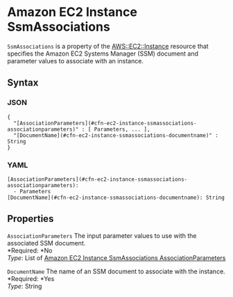 # Amazon EC2 Instance SsmAssociations<a name="aws-properties-ec2-instance-ssmassociations"></a>

`SsmAssociations` is a property of the [AWS::EC2::Instance](aws-properties-ec2-instance.md) resource that specifies the Amazon EC2 Systems Manager \(SSM\) document and parameter values to associate with an instance\.

## Syntax<a name="w3ab2c21c14d582b5"></a>

### JSON<a name="aws-properties-ec2-instance-ssmassociations-syntax.json"></a>

```
{
  "[AssociationParameters](#cfn-ec2-instance-ssmassociations-associationparameters)" : [ Parameters, ... ],
  "[DocumentName](#cfn-ec2-instance-ssmassociations-documentname)" : String
}
```

### YAML<a name="aws-properties-ec2-instance-ssmassociations-syntax.yaml"></a>

```
[AssociationParameters](#cfn-ec2-instance-ssmassociations-associationparameters):
  - Parameters
[DocumentName](#cfn-ec2-instance-ssmassociations-documentname): String
```

## Properties<a name="w3ab2c21c14d582b7"></a>

`AssociationParameters`  <a name="cfn-ec2-instance-ssmassociations-associationparameters"></a>
The input parameter values to use with the associated SSM document\.  
*Required: *No  
*Type*: List of [Amazon EC2 Instance SsmAssociations AssociationParameters](aws-properties-ec2-instance-ssmassociations-associationparameters.md)

`DocumentName`  <a name="cfn-ec2-instance-ssmassociations-documentname"></a>
The name of an SSM document to associate with the instance\.  
*Required: *Yes  
*Type*: String